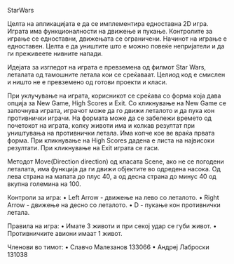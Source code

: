 StarWars

Целта на апликацијата е да се имплементира едноставна 2D игра. Играта има функционалности на движење и пукање.
Контролите за играње се едноставни, движењата се ограничени. Начинот на играње е едноставен.
Целта е да уништите што е можно повеќе непријатели и да ги преживеете нивните напади.

Идејата за изгледот на играта е превземена од филмот Star Wars, леталата од тамошните летала кои се среќаваат.
Целиод код е смислен и ништо не е превземено од готови проекти и класи.

При уклучување на играта, корисникот се среќава со форма која дава опција за New Game, High Scores и Exit.
Со кликнување на New Game се започнува играта, играчот може да го движи леталото и да пука кон противнички играчи.
На формата може да се забележи времето од почетокот на играта, колку животи има и колкав резултат при уништувања на противнички летала. Има копче кое ве враќа првата форма. При кликнување на High Scores дадена е листа на највисоки резултати. При кликнување на Exit играта се гаси.

Методот Move(Direction direction) од класата Scene, ако не се погодени леталата, има функција да ги движи објектите во одредена насока. Од лева страна на мапата до плус 40, а од десна страна до минус 40 од вкупна големина на 100.

Контроли за игра:
• Left Arrow - движење на лево со леталото.
• Right Arrow - движење на десно со леталото.
• D - пукање кон противнички летала.

Правила на игра:
• Имате 3 животи и при секој удар се губи живот.
• Противничките авиони имаат 1 живот.

Членови во тимот:
• Славчо Малезанов 133066
• Андреј Лаброски 131038
